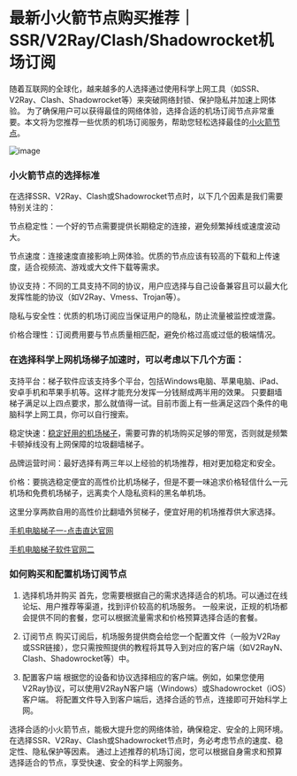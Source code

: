 # 最新小火箭节点购买推荐｜SSR/V2Ray/Clash/Shadowrocket机场订阅

随着互联网的全球化，越来越多的人选择通过使用科学上网工具（如SSR、V2Ray、Clash、Shadowrocket等）来突破网络封锁、保护隐私并加速上网体验。
为了确保用户可以获得最佳的网络体验，选择合适的机场订阅节点非常重要。本文将为您推荐一些优质的机场订阅服务，帮助您轻松选择最佳的[小火箭节点](https://appletalking.cc/archives/2489)。

![image](https://github.com/user-attachments/assets/fa11454d-c0c4-4f31-b70e-dcfc367b240f)

### 小火箭节点的选择标准

在选择SSR、V2Ray、Clash或Shadowrocket节点时，以下几个因素是我们需要特别关注的：

节点稳定性：一个好的节点需要提供长期稳定的连接，避免频繁掉线或速度波动大。

节点速度：连接速度直接影响上网体验。优质的节点应该有较高的下载和上传速度，适合视频流、游戏或大文件下载等需求。

协议支持：不同的工具支持不同的协议，用户应选择与自己设备兼容且可以最大化发挥性能的协议（如V2Ray、Vmess、Trojan等）。

隐私与安全性：优质的机场订阅应当保证用户的隐私，防止流量被监控或泄露。

价格合理性：订阅费用要与节点质量相匹配，避免价格过高或过低的极端情况。

### 在选择科学上网机场梯子加速时，可以考虑以下几个方面：

支持平台：梯子软件应该支持多个平台，包括Windows电脑、苹果电脑、iPad、安卓手机和苹果手机等。这样才能充分发挥一分钱掰成两半用的效果。
只要翻墙梯子满足以上四点要求，那么就值得一试。目前市面上有一些满足这四个条件的电脑科学上网工具，你可以自行搜索。

稳定快速：[稳定好用的机场梯子](https://github.com/paluobo/haouyongjsq)，需要可靠的机场购买足够的带宽，否则就是频繁卡顿掉线没有上网保障的垃圾翻墙梯子。

品牌运营时间：最好选择有两三年以上经验的机场推荐，相对更加稳定和安全。

价格：要挑选稳定便宜的高性价比机场梯子，但是不要一味追求价格轻信什么一元机场和免费机场梯子，远离卖个人隐私资料的黑名单机场。

这里分享两款自用的高性价比翻墙外贸梯子，便宜好用的机场推荐供大家选择。

[手机电脑梯子一-点击直达官网](https://dove8.cc/a.php?alavBTtF8UB)

[手机电脑梯子软件官网二](https://dove8.cc/a.php?alavBTtF8UB)

### 如何购买和配置机场订阅节点

1) 选择机场并购买
首先，您需要根据自己的需求选择适合的机场。可以通过在线论坛、用户推荐等渠道，找到评价较高的机场服务。
一般来说，正规的机场都会提供不同的套餐，您可以根据流量需求和价格预算选择合适的套餐。

2) 订阅节点
购买订阅后，机场服务提供商会给您一个配置文件（一般为V2Ray或SSR链接），您只需按照提供的教程将其导入到对应的客户端（如V2RayN、Clash、Shadowrocket等）中。

3) 配置客户端
根据您的设备和协议选择相应的客户端。例如，如果您使用V2Ray协议，可以使用V2RayN客户端（Windows）或Shadowrocket（iOS）客户端。
将配置文件导入到客户端后，选择合适的节点，连接即可开始科学上网。

选择合适的小火箭节点，能极大提升您的网络体验，确保稳定、安全的上网环境。在选择SSR、V2Ray、Clash或Shadowrocket节点时，务必考虑节点的速度、稳定性、隐私保护等因素。
通过上述推荐的机场订阅，您可以根据自身需求和预算选择适合的节点，享受快速、安全的科学上网服务。
